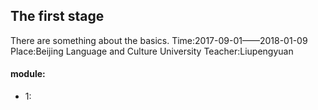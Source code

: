 ## The first stage
There are something about the basics.
Time:2017-09-01——2018-01-09
Place:Beijing Language and Culture University
Teacher:Liupengyuan
#### module:
- 1:
